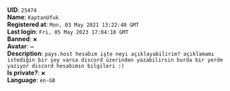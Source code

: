 **UID**: `25474`  
**Name**: `KaptanUfuk`  
**Registered at**: `Mon, 03 May 2021 13:22:40 GMT`  
**Last login**: `Fri, 05 May 2023 17:04:18 GMT`  
**Banned**: `❌`  
**Avatar**: `➖`  
**Description**: ```pays.host hesabım işte neyi açıklayabilirim? açıklamamı istediğin bir şey varsa discord üzerinden yazabilirsin burda bir yerde yazıyor discord hesabımın bilgileri :)```  
**Is private?**: `❌`  
**Language**: `en-GB`